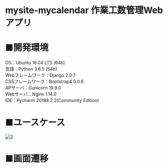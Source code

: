 # mysite-mycalendar 作業工数管理Webアプリ

# ■開発環境
OS：Ubuntu 16.04 LTS (64b)\
言語：Python 3.6.5 (64b)\
Webフレームワーク：Django 2.0.7\
CSSフレームワーク：Bootstrap4 0.0.6\
APサーバ：Gunicorn 19.9.0\
Webサーバ：Nginx 1.14.0\
IDE：Pycharm 20188.2.2(Community Edition)

# ■ユースケース
![2](https://user-images.githubusercontent.com/40058717/45882444-29232980-bde9-11e8-81b6-405812823c00.png)

# ■画面遷移
